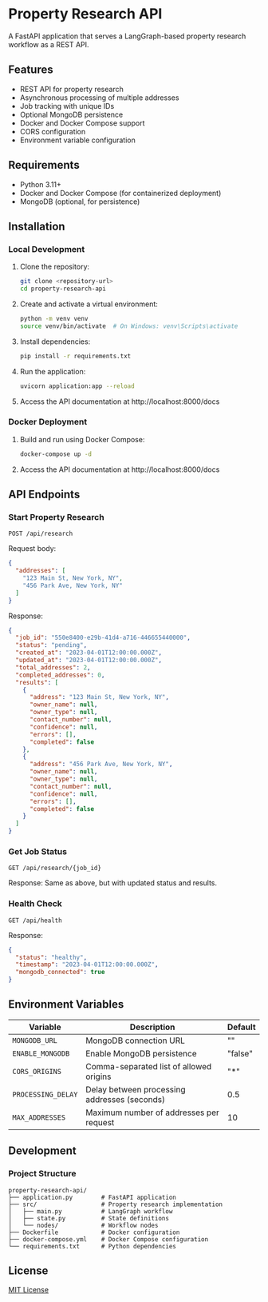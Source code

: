 # Property Research API

A FastAPI application that serves a LangGraph-based property research workflow as a REST API.

## Features

- REST API for property research
- Asynchronous processing of multiple addresses
- Job tracking with unique IDs
- Optional MongoDB persistence
- Docker and Docker Compose support
- CORS configuration
- Environment variable configuration

## Requirements

- Python 3.11+
- Docker and Docker Compose (for containerized deployment)
- MongoDB (optional, for persistence)

## Installation

### Local Development

1. Clone the repository:
   ```bash
   git clone <repository-url>
   cd property-research-api
   ```

2. Create and activate a virtual environment:
   ```bash
   python -m venv venv
   source venv/bin/activate  # On Windows: venv\Scripts\activate
   ```

3. Install dependencies:
   ```bash
   pip install -r requirements.txt
   ```

4. Run the application:
   ```bash
   uvicorn application:app --reload
   ```

5. Access the API documentation at http://localhost:8000/docs

### Docker Deployment

1. Build and run using Docker Compose:
   ```bash
   docker-compose up -d
   ```

2. Access the API documentation at http://localhost:8000/docs

## API Endpoints

### Start Property Research

```
POST /api/research
```

Request body:
```json
{
  "addresses": [
    "123 Main St, New York, NY",
    "456 Park Ave, New York, NY"
  ]
}
```

Response:
```json
{
  "job_id": "550e8400-e29b-41d4-a716-446655440000",
  "status": "pending",
  "created_at": "2023-04-01T12:00:00.000Z",
  "updated_at": "2023-04-01T12:00:00.000Z",
  "total_addresses": 2,
  "completed_addresses": 0,
  "results": [
    {
      "address": "123 Main St, New York, NY",
      "owner_name": null,
      "owner_type": null,
      "contact_number": null,
      "confidence": null,
      "errors": [],
      "completed": false
    },
    {
      "address": "456 Park Ave, New York, NY",
      "owner_name": null,
      "owner_type": null,
      "contact_number": null,
      "confidence": null,
      "errors": [],
      "completed": false
    }
  ]
}
```

### Get Job Status

```
GET /api/research/{job_id}
```

Response: Same as above, but with updated status and results.

### Health Check

```
GET /api/health
```

Response:
```json
{
  "status": "healthy",
  "timestamp": "2023-04-01T12:00:00.000Z",
  "mongodb_connected": true
}
```

## Environment Variables

| Variable | Description | Default |
|----------|-------------|---------|
| `MONGODB_URL` | MongoDB connection URL | "" |
| `ENABLE_MONGODB` | Enable MongoDB persistence | "false" |
| `CORS_ORIGINS` | Comma-separated list of allowed origins | "*" |
| `PROCESSING_DELAY` | Delay between processing addresses (seconds) | 0.5 |
| `MAX_ADDRESSES` | Maximum number of addresses per request | 10 |

## Development

### Project Structure

```
property-research-api/
├── application.py        # FastAPI application
├── src/                  # Property research implementation
│   ├── main.py           # LangGraph workflow
│   ├── state.py          # State definitions
│   └── nodes/            # Workflow nodes
├── Dockerfile            # Docker configuration
├── docker-compose.yml    # Docker Compose configuration
└── requirements.txt      # Python dependencies
```

## License

[MIT License](LICENSE)
